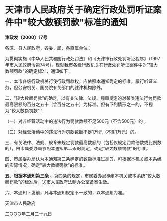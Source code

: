 # 天津市人民政府关于确定行政处罚听证案件中"较大数额罚款"标准的通知

**津政发〔2000〕17号**

各区、县人民政府，各委、局，各直属单位：

为贯彻实施《中华人民共和国行政处罚法》和《天津市行政处罚听证程序》（1997年市人民政府令第74号），现就我市各级行政机关在行政处罚听证案件中对"较大数额罚款"的确定标准，通知如下：

一、本市各级行政机关行使行政罚款权，应依照本通知确定的标准，履行听证义务，但公安机关、国务院有关部门的驻津机构除外。

二、"较大数额罚款"的确定，以有关法律、法规、规章规定的对某类违法行为罚款最高限额的百分之五十（含百分之五十）为标准。但有下列情形之一的，不视为"较大数额罚款"：

（一）对非经营活动中的违法行为罚款数额不足500元（不含500元）的；

（二）对经营活动中的违法行为罚款数额不足1万元（不含1万元）的。

三、有关法律、法规、规章未规定罚款最高数额的（包括仅规定罚款倍数或比例数的），由市属委办局参照本通知第二条的规定，确定"较大数额罚款"的标准。

四、市属委办局认为本通知第二条确定的数额标准过高的，可根据本机关或本系统的实际情况，确定"较大数额罚款"的标准。

**五、根据本通知第三条** 、第四条的规定，市属委办局确定本机关或本系统"较大数额罚款"的标准后，送市人民政府法制办公室备案生效。

六、本通知下发前，凡与本通知规定不一致的，以本通知为准。

天津市人民政府

二○○○年二月二十九日

